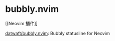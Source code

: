 # bubbly.nvim

[[Neovim 插件]]

[datwaft/bubbly.nvim](https://github.com/datwaft/bubbly.nvim): Bubbly statusline for Neovim


